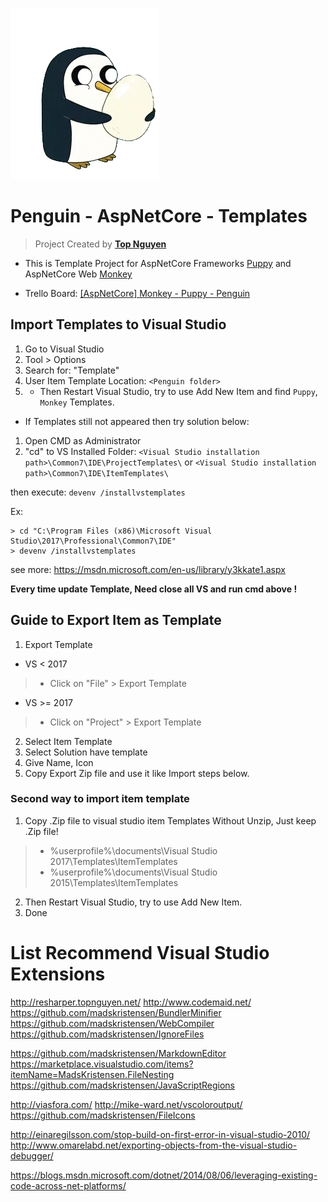 ![Logo](Penguin.webp)
# Penguin - AspNetCore - Templates
> Project Created by [**Top Nguyen**](http://topnguyen.net)

- This is Template Project for AspNetCore Frameworks [Puppy](https://github.com/stssoftware/Puppy) and AspNetCore Web [Monkey](https://github.com/stssoftware/Monkey)

- Trello Board: [[AspNetCore] Monkey - Puppy - Penguin](https://trello.com/b/6QCEBwcU)

## Import Templates to Visual Studio
1. Go to Visual Studio
2. Tool > Options
3. Search for: "Template"
4. User Item Template Location: `<Penguin folder>`
5. - Then Restart Visual Studio, try to use Add New Item and find `Puppy`, `
Monkey` Templates.

- If Templates still not appeared then try solution below:
1. Open CMD as Administrator
2. "cd" to VS Installed Folder:
`<Visual Studio installation path>\Common7\IDE\ProjectTemplates\` or `<Visual Studio installation path>\Common7\IDE\ItemTemplates\` 

then execute: `devenv /installvstemplates`

Ex:
```markup
> cd "C:\Program Files (x86)\Microsoft Visual Studio\2017\Professional\Common7\IDE"
> devenv /installvstemplates
```

see more: https://msdn.microsoft.com/en-us/library/y3kkate1.aspx

**Every time update Template, Need close all VS and run cmd above !**

## Guide to Export Item as Template
1. Export Template
- VS < 2017
> - Click on "File" > Export Template

- VS >= 2017
> - Click on "Project" > Export Template

2. Select Item Template
3. Select Solution have template
4. Give Name, Icon
5. Copy Export Zip file and use it like Import steps below.

### Second way to import item template
1. Copy .Zip file to visual studio item Templates Without Unzip, Just keep .Zip file!
> - %userprofile%\documents\Visual Studio 2017\Templates\ItemTemplates
> - %userprofile%\documents\Visual Studio 2015\Templates\ItemTemplates

2. Then Restart Visual Studio, try to use Add New Item.
3. Done

# List Recommend Visual Studio Extensions

http://resharper.topnguyen.net/
http://www.codemaid.net/
https://github.com/madskristensen/BundlerMinifier
https://github.com/madskristensen/WebCompiler
https://github.com/madskristensen/IgnoreFiles

https://github.com/madskristensen/MarkdownEditor
https://marketplace.visualstudio.com/items?itemName=MadsKristensen.FileNesting
https://github.com/madskristensen/JavaScriptRegions

http://viasfora.com/
http://mike-ward.net/vscoloroutput/
https://github.com/madskristensen/FileIcons

http://einaregilsson.com/stop-build-on-first-error-in-visual-studio-2010/
http://www.omarelabd.net/exporting-objects-from-the-visual-studio-debugger/

https://blogs.msdn.microsoft.com/dotnet/2014/08/06/leveraging-existing-code-across-net-platforms/


